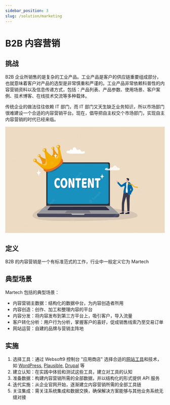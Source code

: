 ```yaml
---
sidebar_position: 3
slug: /solution/marketing
---
```


# B2B 内容营销

## 挑战

B2B 企业所销售的是复杂的工业产品。工业产品是客户的供应链重要组成部分，也就意味着客户对产品的选型是非常慎重和严谨的。工业产品非常依赖科普性的内容营销资料以及信息传递方式，包括：产品列表、产品参数、使用场景、客户案例、技术博客、在线技术交流等多种载体。

传统企业的做法往往依赖 IT 部门，而 IT 部门又天生缺乏业务知识，所以市场部门很难建设一个合适的内容营销平台。现在，倡导把自主权交个市场部门，实现自主内容营销的时代已经来临。  

![](./assets/content-marketing-feature-websoft9.jpg)

## 定义

B2B 的内容营销是一个有标准范式的工作，行业中一般定义它为 Martech

## 典型场景

Martech 包括的典型场景：

- 内容营销主数据：结构化的数据中台，为内容创造者所用
- 内容创造：创作、加工和整理内容的平台
- 内容分发：将内容发布到第三方平台上，吸引客户，导入流量
- 客户转化分析：用户行为分析，掌握客户的喜好，促成销售线索乃至交易订单
- 网站运营：自建的品牌与营销主阵地

## 实施

1. 选择工具：通过 Websoft9 控制台 "应用商店" 选择合适的[网站工具](../apps/#网站)和技术，如 [WordPress](../wordpress), [Plausible](../plausible), [Drupal](../drupal) 等
2. 建立认知：在实践中体验和测试这些工具，建立对工具的认知
3. 准备数据：构建内容营销所需的全部数据，并以结构化的形式提供 API 服务
4. 迭代实施：从企业官网开始，逐渐建立内容营销所需的全部工具链
5. 关注集成：需关注系统集成和数据交换，确保解决方案能够与其他业务系统无缝对接


